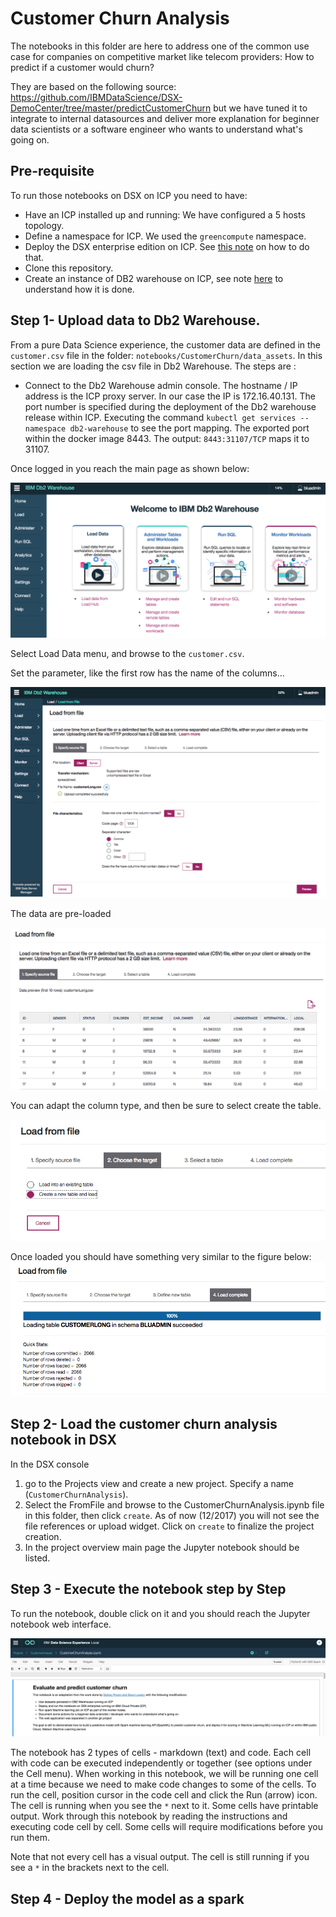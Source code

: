 # Customer Churn Analysis
The notebooks in this folder are here to address one of the common use case for companies on competitive market like telecom providers: How to predict if a customer would churn?

They are based on the following source: https://github.com/IBMDataScience/DSX-DemoCenter/tree/master/predictCustomerChurn but we have tuned it to integrate to internal datasources and deliver more explanation for beginner data scientists or a software engineer who wants to understand what's going on.

## Pre-requisite
To run those notebooks on DSX on ICP you need to have:
* Have an ICP installed up and running: We have configured a 5 hosts topology.
* Define a namespace for ICP. We used the `greencompute` namespace.
* Deploy the DSX enterprise edition on ICP. See [this note](../../docs/ICP/README.md) on how to do that.
* Clone this repository.
* Create an instance of DB2 warehouse on ICP, see note [here](../../docs/db2warehouse/README.md) to understand how it is done.

## Step 1- Upload data to Db2 Warehouse.
From a pure Data Science experience, the customer data are defined in the `customer.csv` file in the folder: `notebooks/CustomerChurn/data_assets`. In this section we are loading the csv file in Db2 Warehouse. The steps are :
* Connect to the Db2 Warehouse admin console. The hostname / IP address is the ICP proxy server. In our case the IP is 172.16.40.131. The port number is specified during the deployment of the Db2 warehouse release within ICP. Executing the command `kubectl get services --namespace db2-warehouse` to see the port mapping. The exported port within the docker image 8443. The output: `8443:31107/TCP` maps it to 31107.

Once logged in you reach the main page as shown below:    

![](../../docs/db2warehouse/db2wh-load-data.png)

Select Load Data menu, and browse to the `customer.csv`.

Set the parameter, like the first row has the name of the columns...

![](../../docs/db2warehouse/load-from-file-1.png)

The data are pre-loaded

![](../../docs/db2warehouse/preview.png)

You can adapt the column type, and then be sure to select create the table.

![](../../docs/db2warehouse/create-table.png)

Once loaded you should have something very similar to the figure below:
![](../../docs/db2warehouse/load-file-results.png)

## Step 2- Load the customer churn analysis notebook in DSX
In the DSX console
1. go to the Projects view and create a new project. Specify a name (`CustomerChurnAnalysis`).
1. Select the FromFile and browse to the CustomerChurnAnalysis.ipynb file in this folder, then click `create`. As of now (12/2017) you will not see the file references or upload widget. Click on `create` to finalize the project creation.
1. In the project overview main page the Jupyter notebook should  be listed.  

## Step 3 - Execute the notebook step by Step
To run the notebook, double click on it and you should reach the Jupyter notebook web interface.  

![](../../docs/jupyter-dsx-view.png)

The notebook has 2 types of cells - markdown (text) and code.
Each cell with code can be executed independently or together (see options under the Cell menu). When working in this notebook, we will be running one cell at a time because we need to make code changes to some of the cells.
To run the cell, position cursor in the code cell and click the Run (arrow) icon. The cell is running when you see the `*` next to it. Some cells have printable output.
Work through this notebook by reading the instructions and executing code cell by cell. Some cells will require modifications before you run them.

Note that not every cell has a visual output. The cell is still running if you see a `*` in the brackets next to the cell.

## Step 4 - Deploy the model as a spark
